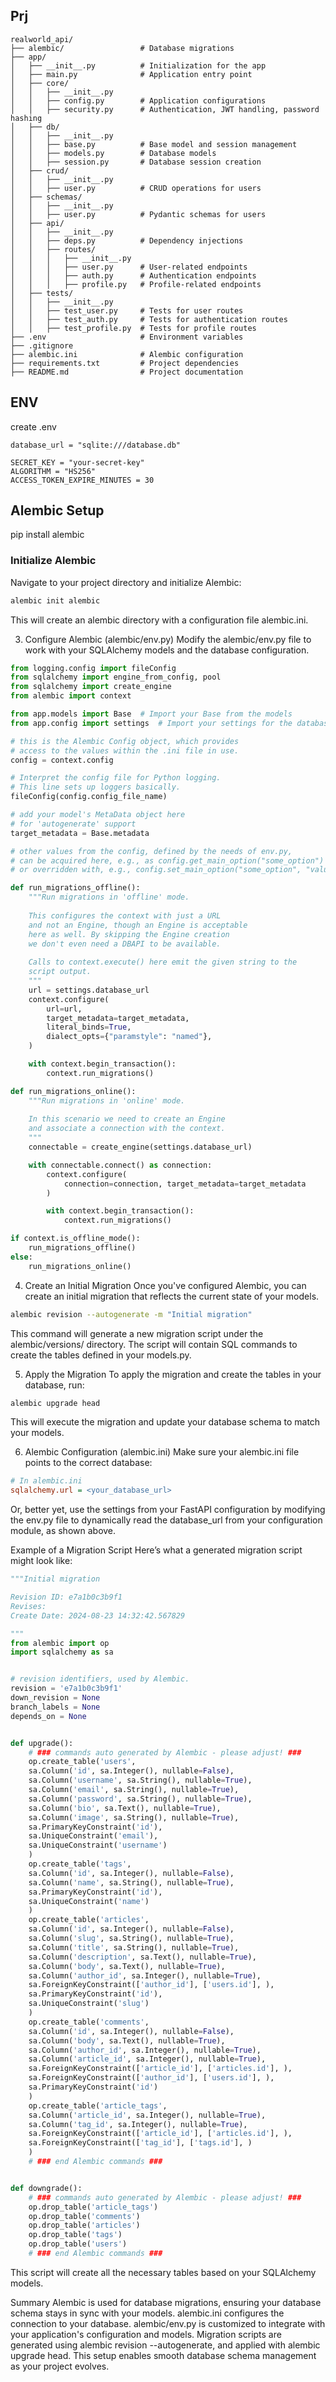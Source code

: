 ## Prj
```
realworld_api/
├── alembic/                 # Database migrations
├── app/
│   ├── __init__.py          # Initialization for the app
│   ├── main.py              # Application entry point
│   ├── core/
│   │   ├── __init__.py
│   │   ├── config.py        # Application configurations
│   │   ├── security.py      # Authentication, JWT handling, password hashing
│   ├── db/
│   │   ├── __init__.py
│   │   ├── base.py          # Base model and session management
│   │   ├── models.py        # Database models
│   │   ├── session.py       # Database session creation
│   ├── crud/
│   │   ├── __init__.py
│   │   ├── user.py          # CRUD operations for users
│   ├── schemas/
│   │   ├── __init__.py
│   │   ├── user.py          # Pydantic schemas for users
│   ├── api/
│   │   ├── __init__.py
│   │   ├── deps.py          # Dependency injections
│   │   ├── routes/
│   │   │   ├── __init__.py
│   │   │   ├── user.py      # User-related endpoints
│   │   │   ├── auth.py      # Authentication endpoints
│   │   │   ├── profile.py   # Profile-related endpoints
│   ├── tests/
│   │   ├── __init__.py
│   │   ├── test_user.py     # Tests for user routes
│   │   ├── test_auth.py     # Tests for authentication routes
│   │   ├── test_profile.py  # Tests for profile routes
├── .env                     # Environment variables
├── .gitignore
├── alembic.ini              # Alembic configuration
├── requirements.txt         # Project dependencies
├── README.md                # Project documentation
```

## ENV
create .env
```
database_url = "sqlite:///database.db"

SECRET_KEY = "your-secret-key"
ALGORITHM = "HS256"
ACCESS_TOKEN_EXPIRE_MINUTES = 30
```

## Alembic Setup
pip install alembic

### Initialize Alembic
Navigate to your project directory and initialize Alembic:

```bash
alembic init alembic
```
This will create an alembic directory with a configuration file alembic.ini.

3. Configure Alembic (alembic/env.py)
Modify the alembic/env.py file to work with your SQLAlchemy models and the database configuration.

```python
from logging.config import fileConfig
from sqlalchemy import engine_from_config, pool
from sqlalchemy import create_engine
from alembic import context

from app.models import Base  # Import your Base from the models
from app.config import settings  # Import your settings for the database URL

# this is the Alembic Config object, which provides
# access to the values within the .ini file in use.
config = context.config

# Interpret the config file for Python logging.
# This line sets up loggers basically.
fileConfig(config.config_file_name)

# add your model's MetaData object here
# for 'autogenerate' support
target_metadata = Base.metadata

# other values from the config, defined by the needs of env.py,
# can be acquired here, e.g., as config.get_main_option("some_option")
# or overridden with, e.g., config.set_main_option("some_option", "value")

def run_migrations_offline():
    """Run migrations in 'offline' mode.
    
    This configures the context with just a URL
    and not an Engine, though an Engine is acceptable
    here as well. By skipping the Engine creation
    we don't even need a DBAPI to be available.
    
    Calls to context.execute() here emit the given string to the
    script output.
    """
    url = settings.database_url
    context.configure(
        url=url,
        target_metadata=target_metadata,
        literal_binds=True,
        dialect_opts={"paramstyle": "named"},
    )

    with context.begin_transaction():
        context.run_migrations()

def run_migrations_online():
    """Run migrations in 'online' mode.
    
    In this scenario we need to create an Engine
    and associate a connection with the context.
    """
    connectable = create_engine(settings.database_url)

    with connectable.connect() as connection:
        context.configure(
            connection=connection, target_metadata=target_metadata
        )

        with context.begin_transaction():
            context.run_migrations()

if context.is_offline_mode():
    run_migrations_offline()
else:
    run_migrations_online()
```

4. Create an Initial Migration
Once you've configured Alembic, you can create an initial migration that reflects the current state of your models.

```bash
alembic revision --autogenerate -m "Initial migration"
```
This command will generate a new migration script under the alembic/versions/ directory. The script will contain SQL commands to create the tables defined in your models.py.

5. Apply the Migration
To apply the migration and create the tables in your database, run:

```bash
alembic upgrade head
```
This will execute the migration and update your database schema to match your models.

6. Alembic Configuration (alembic.ini)
Make sure your alembic.ini file points to the correct database:

```ini
# In alembic.ini
sqlalchemy.url = <your_database_url>
```
Or, better yet, use the settings from your FastAPI configuration by modifying the env.py file to dynamically read the database_url from your configuration module, as shown above.

Example of a Migration Script
Here’s what a generated migration script might look like:

```python
"""Initial migration

Revision ID: e7a1b0c3b9f1
Revises: 
Create Date: 2024-08-23 14:32:42.567829

"""
from alembic import op
import sqlalchemy as sa


# revision identifiers, used by Alembic.
revision = 'e7a1b0c3b9f1'
down_revision = None
branch_labels = None
depends_on = None


def upgrade():
    # ### commands auto generated by Alembic - please adjust! ###
    op.create_table('users',
    sa.Column('id', sa.Integer(), nullable=False),
    sa.Column('username', sa.String(), nullable=True),
    sa.Column('email', sa.String(), nullable=True),
    sa.Column('password', sa.String(), nullable=True),
    sa.Column('bio', sa.Text(), nullable=True),
    sa.Column('image', sa.String(), nullable=True),
    sa.PrimaryKeyConstraint('id'),
    sa.UniqueConstraint('email'),
    sa.UniqueConstraint('username')
    )
    op.create_table('tags',
    sa.Column('id', sa.Integer(), nullable=False),
    sa.Column('name', sa.String(), nullable=True),
    sa.PrimaryKeyConstraint('id'),
    sa.UniqueConstraint('name')
    )
    op.create_table('articles',
    sa.Column('id', sa.Integer(), nullable=False),
    sa.Column('slug', sa.String(), nullable=True),
    sa.Column('title', sa.String(), nullable=True),
    sa.Column('description', sa.Text(), nullable=True),
    sa.Column('body', sa.Text(), nullable=True),
    sa.Column('author_id', sa.Integer(), nullable=True),
    sa.ForeignKeyConstraint(['author_id'], ['users.id'], ),
    sa.PrimaryKeyConstraint('id'),
    sa.UniqueConstraint('slug')
    )
    op.create_table('comments',
    sa.Column('id', sa.Integer(), nullable=False),
    sa.Column('body', sa.Text(), nullable=True),
    sa.Column('author_id', sa.Integer(), nullable=True),
    sa.Column('article_id', sa.Integer(), nullable=True),
    sa.ForeignKeyConstraint(['article_id'], ['articles.id'], ),
    sa.ForeignKeyConstraint(['author_id'], ['users.id'], ),
    sa.PrimaryKeyConstraint('id')
    )
    op.create_table('article_tags',
    sa.Column('article_id', sa.Integer(), nullable=True),
    sa.Column('tag_id', sa.Integer(), nullable=True),
    sa.ForeignKeyConstraint(['article_id'], ['articles.id'], ),
    sa.ForeignKeyConstraint(['tag_id'], ['tags.id'], )
    )
    # ### end Alembic commands ###


def downgrade():
    # ### commands auto generated by Alembic - please adjust! ###
    op.drop_table('article_tags')
    op.drop_table('comments')
    op.drop_table('articles')
    op.drop_table('tags')
    op.drop_table('users')
    # ### end Alembic commands ###
```
This script will create all the necessary tables based on your SQLAlchemy models.

Summary
Alembic is used for database migrations, ensuring your database schema stays in sync with your models.
alembic.ini configures the connection to your database.
alembic/env.py is customized to integrate with your application's configuration and models.
Migration scripts are generated using alembic revision --autogenerate, and applied with alembic upgrade head.
This setup enables smooth database schema management as your project evolves.